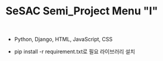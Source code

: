 # SeSAC Semi_Project Menu "I"
<br>

- Python, Django, HTML, JavaScript, CSS

- pip install -r requirement.txt로 필요 라이브러리 설치
